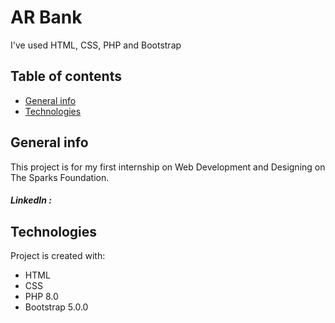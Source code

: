 # AR Bank

I've used HTML, CSS, PHP and Bootstrap
## Table of contents
* [General info](#general-info)
* [Technologies](#technologies)

## General info
This project is for my first internship on Web Development and Designing on The Sparks Foundation. 
##### LinkedIn : 
	
## Technologies
Project is created with:
* HTML
* CSS
* PHP 8.0
* Bootstrap 5.0.0
	
